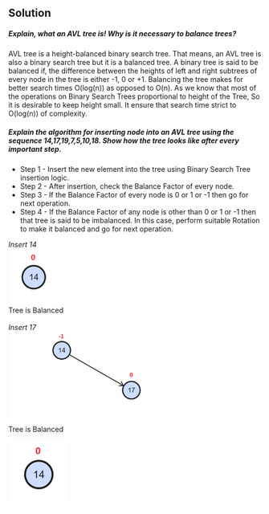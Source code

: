 Solution
---

##### Explain, what an AVL tree is! Why is it necessary to balance trees?

AVL tree is a height-balanced binary search tree. That means, an AVL tree is also a binary search tree but it is a balanced tree. A binary tree is said to be balanced if, the difference between the heights of left and right subtrees of every node in the tree is either -1, 0 or +1. 
Balancing the tree makes for better search times O(log(n)) as opposed to O(n). As we know that most of the operations on Binary Search Trees proportional to height of the Tree, So it is desirable to keep height small. It ensure that search time strict to O(log(n)) of complexity.

##### Explain the algorithm for inserting node into an AVL tree using the sequence 14,17,19,7,5,10,18. Show how the tree looks like after every important step.

* Step 1 - Insert the new element into the tree using Binary Search Tree insertion logic.<br />
* Step 2 - After insertion, check the Balance Factor of every node.<br />
* Step 3 - If the Balance Factor of every node is 0 or 1 or -1 then go for next operation.<br />
* Step 4 - If the Balance Factor of any node is other than 0 or 1 or -1 then that tree is said to be imbalanced. In this case, perform suitable Rotation to make it balanced and go for next operation.<br />

*Insert 14* <br />
<img src="images/Image1.png" width="100"> <br />
Tree is Balanced <br />
<br />
*Insert 17*<br />
<img src="images/Image2.png" width="300"> <br />
Tree is Balanced <br />

![](https://github.com/sanketkute/AVLTree/blob/main/images/Image1.png?raw=true)

